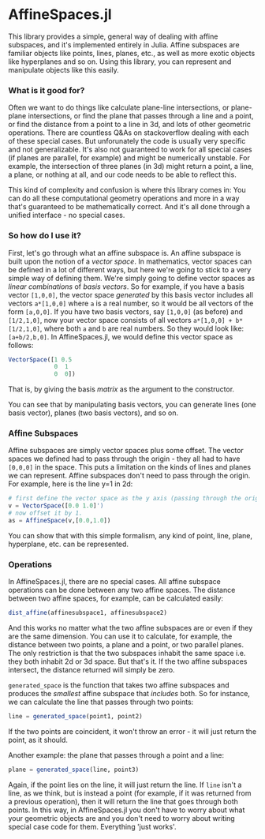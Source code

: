 # AffineSpaces.jl
This library provides a simple, general way of dealing with affine subspaces, and it's implemented entirely in Julia. Affine subspaces are familiar objects like points, lines, planes, etc., as well as more exotic objects like hyperplanes and so on. Using this library, you can represent and manipulate objects like this easily.

### What is it good for?
Often we want to do things like calculate plane-line intersections, or plane-plane intersections, or find the plane that passes through a line and a point, or find the distance from a point to a line in 3d, and lots of other geometric operations. There are countless Q&As on stackoverflow dealing with each of these special cases. But unforunately the code is usually very specific and not generalizable. It's also not guaranteed to work for all special cases (if planes are parallel, for example) and might be numerically unstable. For example, the intersection of three planes (in 3d) might return a point, a line, a plane, or nothing at all, and our code needs to be able to reflect this.

This kind of complexity and confusion is where this library comes in: You can do all these computational geometry operations and more in a way that's guaranteed to be mathematically correct. And it's all done through a unified interface - no special cases.

### So how do I use it?

First, let's go through what an affine subspace is. An affine subspace is built upon the notion of a *vector space*. In mathematics, vector spaces can be defined in a lot of different ways, but here we're going to stick to a very simple way of defining them. We're simply going to define vector spaces as *linear combinations* of *basis vectors*. So for example, if you have a basis vector `[1,0,0]`, the vector space *generated* by this basis vector includes all vectors `a*[1,0,0]` where `a` is a real number, so it would be all vectors of the form `[a,0,0]`. If you have two basis vectors, say `[1,0,0]` (as before) and `[1/2,1,0]`, now your vector space consists of all vectors `a*[1,0,0] + b*[1/2,1,0]`, where both `a` and `b` are real numbers. So they would look like: `[a+b/2,b,0]`. In AffineSpaces.jl, we would define this vector space as follows:

```julia
VectorSpace([1 0.5
             0  1
             0  0])
```
That is, by giving the basis *matrix* as the argument to the constructor.

You can see that by manipulating basis vectors, you can generate lines (one basis vector), planes (two basis vectors), and so on.

### Affine Subspaces

Affine subspaces are simply vector spaces plus some offset. The vector spaces we defined had to pass through the origin - they all had to have `[0,0,0]` in the space. This puts a limitation on the kinds of lines and planes we can represent. Affine subspaces don't need to pass through the origin. For example, here is the line y=1 in 2d:

```julia
# first define the vector space as the y axis (passing through the origin).
v = VectorSpace([0.0 1.0]')
# now offset it by 1.
as = AffineSpace(v,[0.0,1.0])
```

You can show that with this simple formalism, any kind of point, line, plane, hyperplane, etc. can be represented.

### Operations

In AffineSpaces.jl, there are no special cases. All affine subspace operations can be done between any two affine spaces. The distance between two affine spaces, for example, can be calculated easily:
```julia
dist_affine(affinesubspace1, affinesubspace2)
```

And this works no matter what the two affine subspaces are or even if they are the same dimension. You can use it to calculate, for example, the distance between two points, a plane and a point, or two parallel planes. The only restriction is that the two subspaces inhabit the same space i.e. they both inhabit 2d or 3d space. But that's it. If the two affine subspaces intersect, the distance returned will simply be zero.

`generated_space` is the function that takes two affine subspaces and produces the *smallest* affine subspace that *includes* both. So for instance, we can calculate the line that passes through two points:
```julia
line = generated_space(point1, point2)
```

If the two points are coincident, it won't throw an error - it will just return the point, as it should.

Another example: the plane that passes through a point and a line:
```julia
plane = generated_space(line, point3)
```

Again, if the point lies on the line, it will just return the line. If `line` isn't a line, as we think, but is instead a point (for example, if it was returned from a previous operation), then it will return the line that goes through both points. In this way, in AffineSpaces.jl you don't have to worry about what your geometric objects are and you don't need to worry about writing special case code for them. Everything 'just works'.
